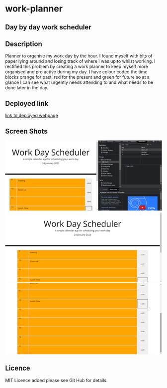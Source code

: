 # work-planner
## Day by day work scheduler

## Description
Planner to organise my work day by the hour. I found myself with bits of paper lying around and losing track of where I was up to whilst 
working. I rectified this problem by creating a work planner to keep myself more organised and pro active during my day. 
I have colour coded the time blocks orange for past, red for the present and green for future so at a glance I can see what urgently needs attending to and what needs to be done later in the day. 

## Deployed link 

[link to deployed webpage](https://joanne1980.github.io/work-planner/)


## Screen Shots
![alt text](/assets/images/workplanner1.png?raw=true)
![alt text](/assets/images/workplanner2.png?raw=true)
![alt text](/assets/images/workplanner3.png?raw=true)

## Licence

MIT Licence added please see Git Hub for details. 




